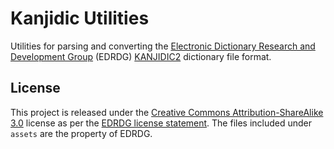 # Kanjidic Utilities

Utilities for parsing and converting the [Electronic Dictionary Research and Development Group](http://www.edrdg.org/wiki/index.php/Main_Page) (EDRDG) [KANJIDIC2](http://www.edrdg.org/wiki/index.php/KANJIDIC_Project) dictionary file format. 


## License

This project is released under the [Creative Commons Attribution-ShareAlike 3.0](https://creativecommons.org/licenses/by-sa/3.0/legalcode) license as per the [EDRDG license statement](http://www.edrdg.org/edrdg/licence.html). The files included under `assets` are the property of EDRDG.
